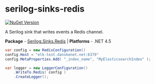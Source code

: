 # serilog-sinks-redis

[![NuGet Version](http://img.shields.io/nuget/v/Serilog.Sinks.EventLog.svg?style=flat)](https://www.nuget.org/packages/Serilog.Sinks.Redis/)

A Serilog sink that writes events a Redis channel.

**Package** - [Serilog.Sinks.Redis](http://nuget.org/packages/serilog.sinks.redis)
| **Platforms** - .NET 4.5

```csharp
var config = new RedisConfiguration()
config.Host = "elk-test.danskenet.net:6379"
config.MetaProperties.Add( "_index_name", "MyElasticsearchIndex" );

var logger = new LoggerConfiguration()
    .WriteTo.Redis( config )
    .CreateLogger();
```